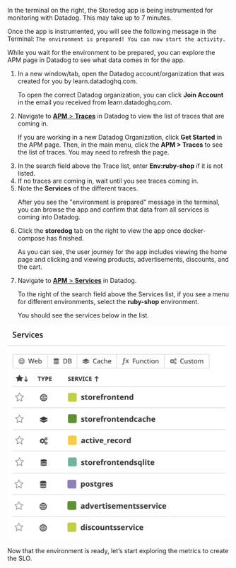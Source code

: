 In the terminal on the right, the Storedog app is being instrumented for monitoring with Datadog. This may take up to 7 minutes.

Once the app is instrumented, you will see the following message in the Terminal: `The environment is prepared! You can now start the activity.`

While you wait for the environment to be prepared, you can explore the APM page in Datadog to see what data comes in for the app.
1. In a new window/tab, open the Datadog account/organization that was created for you by learn.datadoghq.com. <p> To open the correct Datadog organization, you can click **Join Account** in the email you received from learn.datadoghq.com.
2. Navigate to <a href="https://app.datadoghq.com/apm/traces" target="_datadog">**APM** > **Traces**</a> in Datadog to view the list of traces that are coming in. <p> If you are working in a new Datadog Organization, click **Get Started** in the APM page. Then, in the main menu, click the **APM > Traces** to see the list of traces. You may need to refresh the page.
3. In the search field above the Trace list, enter **Env:ruby-shop** if it is not listed. 
4. If no traces are coming in, wait until you see traces coming in.
5. Note the **Services** of the different traces. <p> After you see the "environment is prepared" message in the terminal, you can browse the app and confirm that data from all services is coming into Datadog.
6. Click the **storedog** tab on the right to view the app once docker-compose has finished. <p> As you can see, the user journey for the app includes viewing the home page and clicking and viewing products, advertisements, discounts, and the cart.
7. Navigate to <a href="https://app.datadoghq.com/apm/" target="_datadog">**APM** > **Services**</a> in Datadog. <p> To the right of the search field above the Services list, if you see a menu for different environments, select the **ruby-shop** environment. <p> You should see the services below in the list. 

![Service List](createslo/assets/service-list.png)

Now that the environment is ready, let’s start exploring the metrics to create the SLO.
